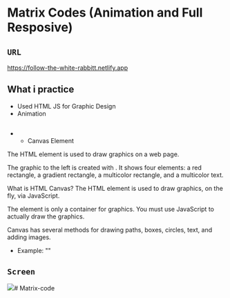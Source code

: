 # Matrix Codes (Animation and Full Resposive)

## `URL`

https://follow-the-white-rabbitt.netlify.app

## What i practice

- Used HTML JS for Graphic Design
- Animation

##

- - Canvas Element 

The HTML <canvas> element is used to draw graphics on a web page.

The graphic to the left is created with <canvas>. It shows four elements: a red rectangle, a gradient rectangle, a multicolor rectangle, and a multicolor text.

What is HTML Canvas?
The HTML <canvas> element is used to draw graphics, on the fly, via JavaScript.

The <canvas> element is only a container for graphics. You must use JavaScript to actually draw the graphics.

Canvas has several methods for drawing paths, boxes, circles, text, and adding images.

- Example: "<canvas id="myCanvas" width="200" height="100"></canvas>"



## `Screen`

![](screen.gif)# Matrix-code
